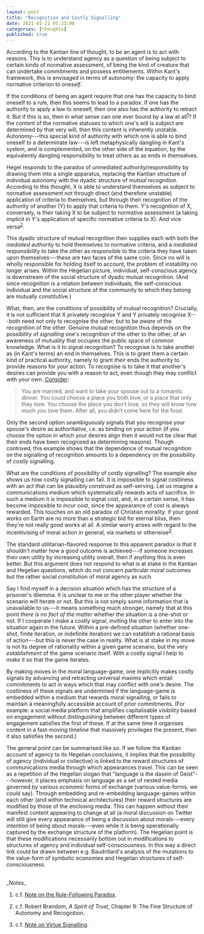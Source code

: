 ```yaml
---
layout: post
title: "Recognition and Costly Signalling"
date: 2021-01-21 05:23:00
categories: [thoughts]
published: true
---
```


According to the Kantian line of thought, to be an agent is to act with reasons. This is to understand agency as a question of being subject to certain kinds of normative assessment, of being the kind of creature that can undertake commitments and possess entitlements. Within Kant's framework, this is envisaged in terms of autonomy: the capacity to apply normative criterion to _oneself_.

If the conditions of being an agent require that one has the capacity to bind oneself to a rule, then this seems to lead to a paradox. If one has the authority to apply a law to oneself, then one also has the authority to retract it. But if this is so, then in what sense can one ever bound by a law at all<sup>[1](#r1)</sup>? If the content of the normative statuses to which one's will is subject are determined by that very will, then this content is inherently unstable. Autonomy---this special kind of authority with which one is able to bind oneself to a determinate law---is left metaphysically dangling in Kant's system, and is complemented, on the other side of the equation, by the equivalently dangling responsibility to treat others as as ends in themselves.

Hegel responds to the paradox of unmediated authority/responsibility by drawing them into a single apparatus, replacing the Kantian structure of individual autonomy with the dyadic structure of _mutual recognition_. According to this thought, X is able to understand themselves as subject to normative assessment not through direct (and therefore unstable) application of criteria to themselves, but through their recognition of the authority of another (Y) to apply that criteria to them. Y's recognition of X, conversely, is their taking X to be subject to normative assessment (a taking implicit in Y's application of specific normative criteria to X). And vice versa<sup>[2](#r2)</sup>.

This dyadic structure of mutual recognition then supplies each with both the _mediated_ authority to hold themselves to normative criteria, and a _mediated_ responsibility to take the other as responsible to the criteria they have taken upon themselves---these are two faces of the same coin. Since no will is wholly responsible for holding itself to account, the problem of instability no longer arises. Within the Hegelian picture, individual, self-conscious agency is downstream of the social structure of dyadic mutual recognition. (And since recognition is a relation between individuals, the self-conscious individual and the social structure of the community to which they belong are mutually constitutive.)

What, then, are the conditions of possibility of mutual recognition? Crucially, it is not sufficient that X privately recognise Y and Y privately recognise X---both need not only to recognise the other, but to be _aware_ of the recognition of the other. Genuine mutual recognition thus depends on the possibility of _signalling_ one's recognition of the other to the other, of an awareness of mutuality that occupies the public space of common knowledge. What is it to signal recognition? To recognise is to take another as (in Kant's terms) an end in themselves. This is to grant them a certain kind of practical authority, namely to grant _their_ ends the authority to provide reasons for _your_ action. To recognise is to take it that another's desires can provide you with a reason to act, even though they may conflict with your own. [Consider](https://thezvi.wordpress.com/2020/12/15/motive-ambiguity/):

> You are married, and want to take your spouse out to a romantic dinner. You could choose a place you both love, or a place that only they love. You choose the place you don’t love, so they will know how much you love them. After all, you didn’t come here for the food.

Only the second option unambiguously signals that you recognise your spouse's desire as authoritative, i.e. as binding on your action (if you choose the option in which your desires align then it would not be clear that their ends have been recognised as determining reasons). Though contrived, this example shows that the dependence of mutual recognition on the signalling of recognition amounts to a dependency on the possibility of _costly_ signalling.

What are the conditions of possibility of costly signalling? The example also shows us how costly signalling can fail. It is impossible to signal costliness with an act that can be plausibly construed as self-serving. Let us imagine a communications medium which systematically rewards acts of sacrifice. In such a medium it is impossible to signal cost, and, in a certain sense, it has become impossible to _incur_ cost, since the appearance of cost is always rewarded. This touches on an old paradox of Christian morality: if your good works on Earth are no more than a strategic bid for eternal bliss, then they're not really good works at all. A similar worry arises with regard to the incentivising of moral action in general, via markets or otherwise<sup>[3](#r3)</sup>.

The standard utilitarian-flavored response to this apparent paradox is that it shouldn't matter how a good outcome is achieved---if someone increases their own utility by increasing utility overall, then if anything this is even better. But this argument does not respond to what is at stake in the Kantian and Hegelian questions, which do not concern particular moral outcomes but the rather social constitution of moral agency as such.  

Say I find myself in a decision situation which has the structure of a prisoner's dilemma. It is unclear to me or the other player whether the scenario will iterate or not. But this is not simply some information that is unavailable to us---it means something much stronger, namely that at this point _there is no fact of the matter_ whether the situation is a one-shot or not. If I cooperate I make a costly signal, inviting the other to enter into the situation again in the future. Within a pre-defined situation (whether one-shot, finite iteration, or indefinite iteration) we can establish a rational basis of action---but this is never the case in reality. What is at stake in my move is not its degree of rationality within a given game scenario, but the very _establishment_ of the game scenario itself. With a costly signal I help to _make_ it so that the game iterates.

By making moves in the moral language-game, one implicitly makes costly signals by advancing and retracting universal maxims which entail commitments to act in ways which that may conflict with one's desire. The costliness of these signals are undermined if the language-game is embedded within a medium that rewards moral signalling, or fails to maintain a meaningfully accessible account of prior commitments. (For example: a social media platform that amplifies capitalisable visibility based on engagement without distinguishing between different types of engagement satisfies the first of these. If at the same time it organises content in a fast-moving timeline that massively privileges the present, then it also satisfies the second.)

The general point can be summarised like so. If we follow the Kantian account of agency to its Hegelian conclusions, it implies that the possibility of agency (individual or collective) is linked to the reward structures of communications media through which appearances travel. This can be seen as a repetition of the Hegelian slogan that "language is the dasein of Geist"---however, it places emphasis on language as a set of nested media governed by various _economic_ forms of exchange (various value-forms, we could say). Through embedding and re-embedding language-games within each other (and within technical architectures) their reward structures are modified by those of the enclosing media. This can happen without their manifest content appearing to change at all (a moral discussion on Twitter will still give every appearance of being a discussion about morals---every _intention_ of being about morals---even while it is being operationally captured by the exchange structure of the platform). The Hegelian point is that these modifications necessarily bottom out in modifications to structures of agency and individual self-consciousness. In this way a direct link could be drawn between e.g. Baudrillard's analysis of the mutations to the value-form of symbolic economies and Hegelian structures of self-consciousness.

<br />
_Notes_

1. c.f. [Note on the Rule-Following Paradox](2020/08/18/rule-following.html).

2. c.f. Robert Brandom, _A Spirit of Trust_, Chapter 9: The Fine Structure of Autonomy and Recognition.

3. c.f. [Note on Virtue Signalling]({{site.baseurl}}/2020/06/10/virtue-signalling.html).
